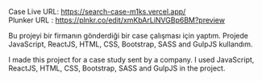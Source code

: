 Case Live URL:  https://search-case-m1ks.vercel.app/ <br>
Plunker URL : https://plnkr.co/edit/xmKbArLiNVGBp6BM?preview



Bu projeyi bir firmanın gönderdiği bir case çalışması için yaptım. Projede JavaScript, ReactJS, HTML, CSS, Bootstrap, SASS and GulpJS kullandım. 

I made this project for a case study sent by a company. I used JavaScript, ReactJS, HTML, CSS, Bootstrap, SASS and GulpJS in the project.
